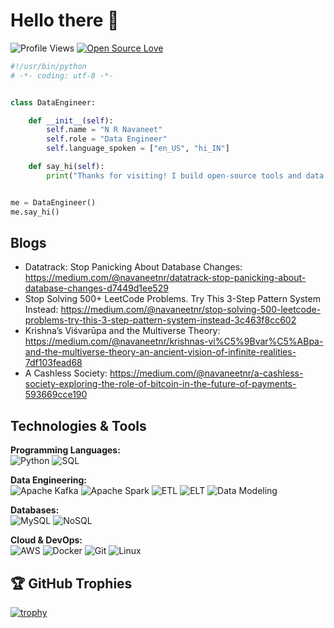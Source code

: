 # Hello there 👋

![Profile Views](https://komarev.com/ghpvc/?username=nrnavaneet&label=Profile%20Views&color=blue&style=flat-square)
[![Open Source Love](https://badges.frapsoft.com/os/v1/open-source.svg?v=102)](https://github.com/ellerbrock/open-source-badge/)

```python
#!/usr/bin/python
# -*- coding: utf-8 -*-


class DataEngineer:

    def __init__(self):
        self.name = "N R Navaneet"
        self.role = "Data Engineer"
        self.language_spoken = ["en_US", "hi_IN"]

    def say_hi(self):
        print("Thanks for visiting! I build open-source tools and data pipelines.")


me = DataEngineer()
me.say_hi()
```
## Blogs

- Datatrack: Stop Panicking About Database Changes: https://medium.com/@navaneetnr/datatrack-stop-panicking-about-database-changes-d7449d1ee529
- Stop Solving 500+ LeetCode Problems. Try This 3-Step Pattern System Instead: https://medium.com/@navaneetnr/stop-solving-500-leetcode-problems-try-this-3-step-pattern-system-instead-3c463f8cc602
- Krishna’s Viśvarūpa and the Multiverse Theory: https://medium.com/@navaneetnr/krishnas-vi%C5%9Bvar%C5%ABpa-and-the-multiverse-theory-an-ancient-vision-of-infinite-realities-7df103fead68
- A Cashless Society: https://medium.com/@navaneetnr/a-cashless-society-exploring-the-role-of-bitcoin-in-the-future-of-payments-593669cce190


## Technologies & Tools

**Programming Languages:**  
![Python](https://img.shields.io/badge/Code-Python-informational?style=flat&logo=python&logoColor=white&color=6aa6f8)
![SQL](https://img.shields.io/badge/Code-SQL-informational?style=flat&logo=sqlite&logoColor=white&color=6aa6f8)

**Data Engineering:**  
![Apache Kafka](https://img.shields.io/badge/Stream-Apache_Kafka-informational?style=flat&logo=apache-kafka&logoColor=white&color=6aa6f8)
![Apache Spark](https://img.shields.io/badge/Compute-Apache_Spark-informational?style=flat&logo=apache-spark&logoColor=white&color=6aa6f8)
![ETL](https://img.shields.io/badge/Process-ETL-informational?style=flat&logo=dataiku&logoColor=white&color=6aa6f8)
![ELT](https://img.shields.io/badge/Process-ELT-informational?style=flat&logo=dataiku&logoColor=white&color=6aa6f8)
![Data Modeling](https://img.shields.io/badge/Modeling-Data_Modeling-informational?style=flat&logo=databricks&logoColor=white&color=6aa6f8)

**Databases:**  
![MySQL](https://img.shields.io/badge/DB-MySQL-informational?style=flat&logo=mysql&logoColor=white&color=6aa6f8)
![NoSQL](https://img.shields.io/badge/DB-NoSQL-informational?style=flat&logo=mongodb&logoColor=white&color=6aa6f8)

**Cloud & DevOps:**  
![AWS](https://img.shields.io/badge/Cloud-AWS-informational?style=flat&logo=amazon-aws&logoColor=white&color=6aa6f8)
![Docker](https://img.shields.io/badge/DevOps-Docker-informational?style=flat&logo=docker&logoColor=white&color=6aa6f8)
![Git](https://img.shields.io/badge/VCS-Git-informational?style=flat&logo=git&logoColor=white&color=6aa6f8)
![Linux](https://img.shields.io/badge/OS-Linux-informational?style=flat&logo=linux&logoColor=white&color=6aa6f8)


<!-- ## &#x1f4c8; GitHub Stats

<a href="https://github.com/nrnavaneet/nrnavaneeta">
  <img align="center" src="https://github-readme-stats.vercel.app/api/top-langs/?username=nrnavaneet&hide=c%2B%2B,c,matlab,assembly&title_color=6aa6f8&text_color=8a919a&icon_color=6aa6f8&bg_color=22272e" alt="Navaneet's GitHub Stats" />
</a>

<a href="https://github.com/nrnavaneet/nrnavaneet">
  <img align="center" src="https://github-readme-stats.vercel.app/api?username=nrnavaneet&show_icons=true&line_height=27&count_private=true&title_color=6aa6f8&text_color=8a919a&icon_color=6aa6f8&bg_color=22272e" alt="Navaneet's GitHub Stats" />
</a> -->

## 🏆 GitHub Trophies

[![trophy](https://github-profile-trophy.vercel.app/?username=zhenye-na&theme=nord&column=7)](https://github.com/ryo-ma/github-profile-trophy)

